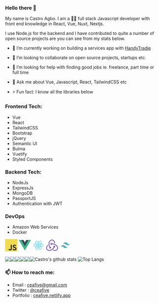 ### Hello there 👋

My name is Castro Agbo. I am a 👨‍💻 full stack Javascript developer with front end knowledge in React, Vue, Nuxt, Nextjs.

I use Node.js for the backend and I have contributed to quite a number of open source projects are you can see from my stats below.
- 🔭 I’m currently working on building a services app with [HandyTradie](https://app.handytradie.com.gh/)

- 👯 I’m looking to collaborate on open source projects, startups etc.
- 🤔 I’m looking for help with finding good jobs ie. freelance, part time or full time
- 💬 Ask me about Vue, Javascript, React, TailwindCSS etc 
* ⚡ Fun fact: I know all the libraries below


### Frontend Tech:
* Vue
* React
* TailwindCSS
* Bootstrap
* jQuery
* Semantic UI
* Bulma
* Vuetify
* Styled Components

### Backend Tech:
* NodeJs
* ExpressJs
* MongoDB
* PassportJS
* Authentication with JWT

### DevOps
* Amazon Web Services
* Docker




<code><img height="40" src="https://raw.githubusercontent.com/github/explore/80688e429a7d4ef2fca1e82350fe8e3517d3494d/topics/javascript/javascript.png"></code>
<code><img height="40" src="https://raw.githubusercontent.com/github/explore/80688e429a7d4ef2fca1e82350fe8e3517d3494d/topics/vue/vue.png"></code>
<code><img height="40" src="https://raw.githubusercontent.com/github/explore/80688e429a7d4ef2fca1e82350fe8e3517d3494d/topics/react/react.png"></code>
<code><img height="40" src="https://raw.githubusercontent.com/github/explore/80688e429a7d4ef2fca1e82350fe8e3517d3494d/topics/redux/redux.png"></code>
<code><img height="40" src="https://raw.githubusercontent.com/github/explore/80688e429a7d4ef2fca1e82350fe8e3517d3494d/topics/tailwind/tailwind.png"></code>




<a href="https://github.com/ceafive/react-ecommerce">
  <img align="left" src="https://github-readme-stats.vercel.app/api/pin/?username=ceafive&repo=react-ecommerce" />
</a>
<a href="https://github.com/ceafive/vue-city-finder-app">
  <img align="left" src="https://github-readme-stats.vercel.app/api/pin/?username=ceafive&repo=vue-city-finder-app" />
</a><a href="https://github.com/ceafive/vue-lottery-game">
  <img align="left" src="https://github-readme-stats.vercel.app/api/pin/?username=ceafive&repo=vue-lottery-game" />
</a>
<a href="https://github.com/ceafive/firebase-functions">
  <img align="left" src="https://github-readme-stats.vercel.app/api/pin/?username=ceafive&repo=firebase-functions" />
<a href="https://github.com/ceafive/nuxt-shraddha-productions">
  <img align="left" src="https://github-readme-stats.vercel.app/api/pin/?username=ceafive&repo=nuxt-shraddha-productions" />
</a>



![Castro's github stats](https://github-readme-stats.vercel.app/api?username=ceafive&hide=stars&count_private=true&show_icons=true?theme=buefy&include_all_commits=true)
![Top Langs](https://github-readme-stats.vercel.app/api/top-langs/?username=ceafive&layout=compact)


### 📫 How to reach me:
- Email : ceafive@gmail.com
- Twitter : [@ceafive](https://twitter.com/ceafive)
- Portfolio : [ceafive.netlify.app](https://ceafive.netlify.app) 
